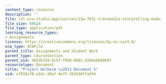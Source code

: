 ```yaml
---
content_type: resource
description: ''
file: /ol-ocw-studio-app/courses/21w-763j-transmedia-storytelling-modern-science-fiction-spring-2014/e7818cf8a14c38af4e7f16d348ffa594_MIT21W_763JS14_Projct_doc5.pdf
file_size: 69524
file_type: application/pdf
learning_resource_types:
- Assignments
license: https://creativecommons.org/licenses/by-nc-sa/4.0/
ocw_type: OCWFile
parent_title: Assignments and Student Work
parent_type: CourseSection
parent_uid: 485d5193-6c57-f950-6802-d204e6b8969f
resourcetype: Document
title: "Project Helheim \u2013 Document 5"
uid: e7818cf8-a14c-38af-4e7f-16d348ffa594
---
```

